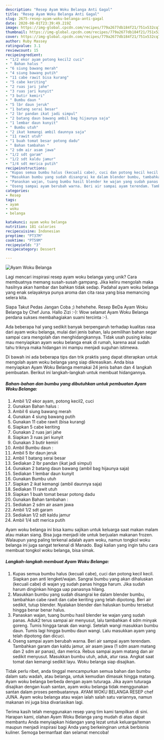 ```yaml
---
description: "Resep Ayam Woku Belanga Anti Gagal"
title: "Resep Ayam Woku Belanga Anti Gagal"
slug: 2675-resep-ayam-woku-belanga-anti-gagal
date: 2020-08-01T23:39:49.219Z
image: https://img-global.cpcdn.com/recipes/779a2677db184f21/751x532cq70/ayam-woku-belanga-foto-resep-utama.jpg
thumbnail: https://img-global.cpcdn.com/recipes/779a2677db184f21/751x532cq70/ayam-woku-belanga-foto-resep-utama.jpg
cover: https://img-global.cpcdn.com/recipes/779a2677db184f21/751x532cq70/ayam-woku-belanga-foto-resep-utama.jpg
author: Ruby Massey
ratingvalue: 3.1
reviewcount: 15
recipeingredient:
- "1/2 ekor ayam potong kecil2 cuci"
- " Bahan halus "
- "6 siung bawang merah"
- "4 siung bawang putih"
- "11 cabe rawit bisa kurang"
- "5 cabe keriting"
- "2 ruas jari jahe"
- "3 ruas jari kunyit"
- "3 butir kemiri"
- " Bumbu daun "
- "5 lbr daun jeruk"
- "1 batang serai besar"
- "2 lbr pandan ikat jadi simpul"
- "2 batang daun bawang ambil bag hijaunya saja"
- "1 lembar daun kunyit"
- " Bumbu utuh"
- "2 ikat kemangi ambil daunnya saja"
- "11 rawit utuh"
- "1 buah tomat besar potong dadu"
- " Bahan tambahan "
- "2 sdm air asam jawa"
- "1/2 sdt garam"
- "1/2 sdt kaldu jamur"
- "1/4 sdt merica putih"
recipeinstructions:
- "Kupas semua bumbu halus (kecuali cabe), cuci dan potong kecil kecil. Siapkan pan anti lengket/wajan. Sangrai bumbu yang akan dihaluskan (kecuali cabe) di wajan yg sudah panas hingga harum. Jika sudah harum dinginkan hingga uap panasnya hilang."
- "Masukkan bumbu yang sudah disangrai ke dalam blender bumbu, tambahkan cabe rawit dan cabe keriting yang telah dipotong. Beri air sedikit, tutup blender. Nyalakan blender dan haluskan bumbu tersebut hingga benar benar halus."
- "Panaskan wajan, tuang bumbu hasil blender ke wajan yang sudah panas. Aduk2 terus sampai air menyusut, lalu tambahkan 4 sdm minyak goreng. Tumis hingga tanak dan wangi. Setelah wangi masukkan bumbu daun. Tumis lagi hingga bumbu daun wangi. Lalu masukkan ayam yang telah dipotong dan dicuci."
- "Oseng sampai ayam berubah warna. Beri air sampai ayam terendam. Tambahkan garam dan kaldu jamur, air asam jawa (1 sdm asam matang dan 2 sdm air panas), dan merica. Rebus sampai ayam matang dan air sedikit menyusut. Masukkan bumbu utuh, aduk, atur rasa. Angkat saat tomat dan kemangi sedikit layu. Woku belanga siap disajikan."
categories:
- Resep
tags:
- ayam
- woku
- belanga

katakunci: ayam woku belanga 
nutrition: 181 calories
recipecuisine: Indonesian
preptime: "PT37M"
cooktime: "PT59M"
recipeyield: "3"
recipecategory: Dessert

---
```



![Ayam Woku Belanga](https://img-global.cpcdn.com/recipes/779a2677db184f21/751x532cq70/ayam-woku-belanga-foto-resep-utama.jpg)

Lagi mencari inspirasi resep ayam woku belanga yang unik? Cara membuatnya memang susah-susah gampang. Jika keliru mengolah maka hasilnya akan hambar dan bahkan tidak sedap. Padahal ayam woku belanga yang enak selayaknya punya aroma dan cita rasa yang bisa memancing selera kita.

Siapa Takut Pedas Jangan Coba ;) hehehehe. Resep BeDa Ayam Woku Belanga by Chef Juna. Hallo Zizi :-): Wow selamat Ayam Woku Belanga perdana sukses membahagiakan suami tercinta :-).

Ada beberapa hal yang sedikit banyak berpengaruh terhadap kualitas rasa dari ayam woku belanga, mulai dari jenis bahan, lalu pemilihan bahan segar sampai cara mengolah dan menghidangkannya. Tidak usah pusing kalau mau menyiapkan ayam woku belanga enak di rumah, karena asal sudah tahu triknya maka hidangan ini mampu menjadi suguhan istimewa.


Di bawah ini ada beberapa tips dan trik praktis yang dapat diterapkan untuk mengolah ayam woku belanga yang siap dikreasikan. Anda bisa menyiapkan Ayam Woku Belanga memakai 24 jenis bahan dan 4 langkah pembuatan. Berikut ini langkah-langkah untuk membuat hidangannya.

<!--inarticleads1-->

##### Bahan-bahan dan bumbu yang dibutuhkan untuk pembuatan Ayam Woku Belanga:

1. Ambil 1/2 ekor ayam, potong kecil2, cuci
1. Gunakan  Bahan halus :
1. Ambil 6 siung bawang merah
1. Gunakan 4 siung bawang putih
1. Gunakan 11 cabe rawit (bisa kurang)
1. Siapkan 5 cabe keriting
1. Gunakan 2 ruas jari jahe
1. Siapkan 3 ruas jari kunyit
1. Gunakan 3 butir kemiri
1. Ambil  Bumbu daun :
1. Ambil 5 lbr daun jeruk
1. Ambil 1 batang serai besar
1. Sediakan 2 lbr pandan (ikat jadi simpul)
1. Gunakan 2 batang daun bawang (ambil bag hijaunya saja)
1. Sediakan 1 lembar daun kunyit
1. Gunakan  Bumbu utuh
1. Siapkan 2 ikat kemangi (ambil daunnya saja)
1. Sediakan 11 rawit utuh
1. Siapkan 1 buah tomat besar potong dadu
1. Gunakan  Bahan tambahan :
1. Sediakan 2 sdm air asam jawa
1. Ambil 1/2 sdt garam
1. Sediakan 1/2 sdt kaldu jamur
1. Ambil 1/4 sdt merica putih


Ayam woku belanga ini bisa kamu sajikan untuk keluarga saat makan malam atau makan siang. Bisa juga menjadi ide untuk berjualan makanan frozen. Walaupun yang paling terkenal adalah ayam woku, namun tongkol woku belanga ini juga sangat terkenal di Manado. Bagi kalian yang ingin tahu cara membuat tongkol woku belanga, bisa simak. 

<!--inarticleads2-->

##### Langkah-langkah membuat Ayam Woku Belanga:

1. Kupas semua bumbu halus (kecuali cabe), cuci dan potong kecil kecil. Siapkan pan anti lengket/wajan. Sangrai bumbu yang akan dihaluskan (kecuali cabe) di wajan yg sudah panas hingga harum. Jika sudah harum dinginkan hingga uap panasnya hilang.
1. Masukkan bumbu yang sudah disangrai ke dalam blender bumbu, tambahkan cabe rawit dan cabe keriting yang telah dipotong. Beri air sedikit, tutup blender. Nyalakan blender dan haluskan bumbu tersebut hingga benar benar halus.
1. Panaskan wajan, tuang bumbu hasil blender ke wajan yang sudah panas. Aduk2 terus sampai air menyusut, lalu tambahkan 4 sdm minyak goreng. Tumis hingga tanak dan wangi. Setelah wangi masukkan bumbu daun. Tumis lagi hingga bumbu daun wangi. Lalu masukkan ayam yang telah dipotong dan dicuci.
1. Oseng sampai ayam berubah warna. Beri air sampai ayam terendam. Tambahkan garam dan kaldu jamur, air asam jawa (1 sdm asam matang dan 2 sdm air panas), dan merica. Rebus sampai ayam matang dan air sedikit menyusut. Masukkan bumbu utuh, aduk, atur rasa. Angkat saat tomat dan kemangi sedikit layu. Woku belanga siap disajikan.


Tidak perlu ribet, anda tinggal mencampurkan semua bahan dan bumbu dalam satu wadah, atau belanga, untuk kemudian dimasak hingga matang. Ayam woku belanga berbeda dengan ayam tuturaga. Jika ayam tuturaga disajikan dengan kuah santan, ayam woku belanga tidak menggunakan santan dalam proses pembuatannya. AYAM WOKU BELANGA RESEP chef JUNA. Ayam woku belanga atau wajan ialah salah satu variannya, namun makanan ini juga bisa divariasikan lagi. 

Terima kasih telah menggunakan resep yang tim kami tampilkan di sini. Harapan kami, olahan Ayam Woku Belanga yang mudah di atas dapat membantu Anda menyiapkan hidangan yang lezat untuk keluarga/teman maupun menjadi inspirasi bagi Anda yang berkeinginan untuk berbisnis kuliner. Semoga bermanfaat dan selamat mencoba!
